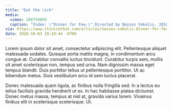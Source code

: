 ```yaml
---
title: "Eat the rich"
media:
  vimeo: 288759859
  caption: "Video: \"Dinner for Few.\" Directed by Nassos Vakalis. 2018."
via: https://www.itsnicethat.com/articles/nassos-vakalis-dinner-for-few-animation-190918
date: 2018-10-03 19:10:44 -0700
---
```


Lorem ipsum dolor sit amet, consectetur adipiscing elit. Pellentesque aliquet malesuada sodales. Quisque porta mattis magna, in condimentum arcu congue at. Curabitur convallis luctus tincidunt. Curabitur turpis sem, mollis sit amet scelerisque non, tempus sed urna. Nam dignissim massa eget tempus blandit. Duis porttitor tellus ut pellentesque porttitor. Ut ac bibendum metus. Duis vestibulum arcu id sem luctus placerat.

Donec malesuada quam ligula, ac finibus nulla fringilla sed. In a lectus eu tellus facilisis gravida hendrerit ut ex. In hac habitasse platea dictumst. Donec metus massa, tempus at nisl at, gravida varius lorem. Vivamus finibus elit in scelerisque scelerisque. Ut.
